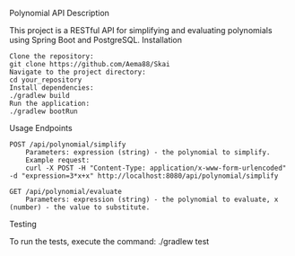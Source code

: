 Polynomial API
Description

This project is a RESTful API for simplifying and evaluating polynomials using Spring Boot and PostgreSQL.
Installation

    Clone the repository:
    git clone https://github.com/Aema88/Skai
    Navigate to the project directory:
    cd your_repository
    Install dependencies:
    ./gradlew build
    Run the application:
    ./gradlew bootRun

Usage
Endpoints

    POST /api/polynomial/simplify
        Parameters: expression (string) - the polynomial to simplify.
        Example request:
        curl -X POST -H "Content-Type: application/x-www-form-urlencoded" -d "expression=3*x+x" http://localhost:8080/api/polynomial/simplify

    GET /api/polynomial/evaluate
        Parameters: expression (string) - the polynomial to evaluate, x (number) - the value to substitute.

Testing

To run the tests, execute the command:
./gradlew test